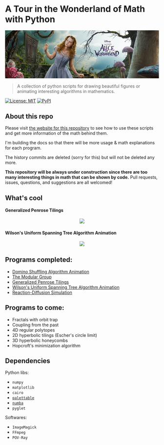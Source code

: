 # A Tour in the Wonderland of Math with Python

<p align="center"><img src="./alice.png"></p>


> A collection of python scripts for drawing beautiful figures or animating interesting algorithms in mathematics.

[![License: MIT](https://img.shields.io/badge/License-MIT-red.svg)](https://opensource.org/licenses/MIT) [![PyPI](https://img.shields.io/pypi/pyversions/Django.svg)]()


## About this repo

Please visit [the website for this repository](http://www.pywonderland.com) to see how to use these scripts and get more information of the math behind them.

I'm building the docs so that there will be more usage & math explanations for each program.

The history commits are deleted (sorry for this) but will not be deleted any more.

**This repository will be always under construction since there are too many interesting things in math that can be shown by code.** Pull requests, issues, questions, and suggestions are all welcomed!

## What's cool

#### Generalized Penrose Tilings

<p align="center">
<img src="http://www.pywonderland.com/img/penrose_small.png"/>
</p>


#### Wilson's Uniform Spanning Tree Algorithm Animation

<p align="center">
<img src="http://www.pywonderland.com/img/wilson.gif"/>
</p>


## Programs completed:

- [Domino Shuffling Algorithm Animation](http://www.pywonderland.com/domino/)
- [The Modular Group](http://www.pywonderland.com/modulargroup/)
- [Generalized Penrose Tilings](http://www.pywonderland.com/penrose/)
- [Wilson's Uniform Spanning Tree Algorithm Animation](http://www.pywonderland.com/wilson/)
- [Reaction-Diffusion Simulation](http://www.pywonderland.com/grayscott/)

## Programs to come:

- Fractals with orbit trap
- Coupling from the past
- 4D regular polytopes
- 2D hyperbolic tilings (Escher's circle limit)
- 3D hyperbolic honeycombs
- Hopcroft's minimization algorithm

## Dependencies

Python libs:

+ `numpy`
+ `matplotlib`
+ `cairo`
+ [`palettable`](https://github.com/jiffyclub/palettable)
+ [`numba`](https://github.com/numba/numba)
+ `pyglet`

Softwares:

+ `ImageMagick`
+ `FFmpeg`
+ `POV-Ray`
